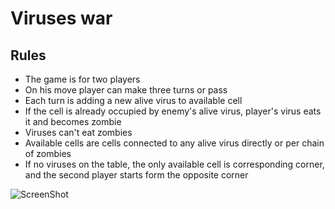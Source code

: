 # Viruses war

## Rules

* The game is for two players
* On his move player can make three turns or pass
* Each turn is adding a new alive virus to available cell
* If the cell is already occupied by enemy's alive virus, player's virus eats it and becomes zombie
* Viruses can't eat zombies
* Available cells are cells connected to any alive virus directly or per chain of zombies
* If no viruses on the table, the only available cell is corresponding corner, and the second player starts form the opposite corner

![ScreenShot](https://raw.github.com/krimeano/virwar/master/screenshot.png)

